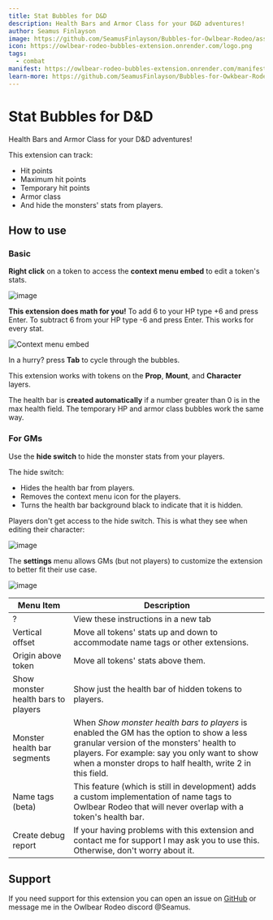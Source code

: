 ```yaml
---
title: Stat Bubbles for D&D
description: Health Bars and Armor Class for your D&D adventures!
author: Seamus Finlayson
image: https://github.com/SeamusFinlayson/Bubbles-for-Owlbear-Rodeo/assets/77430559/c5d0c62b-c022-41a0-b43b-8bd87d4a1dc0
icon: https://owlbear-rodeo-bubbles-extension.onrender.com/logo.png
tags:
  - combat
manifest: https://owlbear-rodeo-bubbles-extension.onrender.com/manifest.json
learn-more: https://github.com/SeamusFinlayson/Bubbles-for-Owkbear-Rodeo
---
```


# Stat Bubbles for D&D

Health Bars and Armor Class for your D&D adventures! 

This extension can track:
* Hit points
* Maximum hit points
* Temporary hit points
* Armor class 
* And hide the monsters' stats from players.

## How to use

### Basic

**Right click** on a token to access the **context menu embed** to edit a token's stats.

![image](https://github.com/SeamusFinlayson/Bubbles-for-Owlbear-Rodeo/assets/77430559/08ab4d9f-7ce5-4536-8774-73c84f0730a7)


**This extension does math for you!** 
To add 6 to your HP type +6 and press Enter. To subtract 6 from your HP type -6 and press Enter. This works for every stat.

![Context menu embed](https://github.com/SeamusFinlayson/Bubbles-for-Owlbear-Rodeo/assets/77430559/a71cf43d-b9db-46e8-9b9d-5eff77069491)

In a hurry? press **Tab** to cycle through the bubbles.

This extension works with tokens on the **Prop**, **Mount**, and **Character** layers.

The health bar is **created automatically** if a number greater than 0 is in the max health field. The temporary HP and armor class bubbles work the same way.

### For GMs

Use the **hide switch** to hide the monster stats from your players. 

The hide switch:

* Hides the health bar from players.
* Removes the context menu icon for the players.
* Turns the health bar background black to indicate that it is hidden.

Players don't get access to the hide switch. This is what they see when editing their character:

![image](https://github.com/SeamusFinlayson/Bubbles-for-Owlbear-Rodeo/assets/77430559/17693b55-3758-4455-b9a8-c720054f7229)

The **settings** menu allows GMs (but not players) to customize the extension to better fit their use case.


![image](https://github.com/SeamusFinlayson/Bubbles-for-Owlbear-Rodeo/assets/77430559/1b0df2f5-f51f-43de-b156-4c27ba79d75e)

|Menu Item|Description|
|---|---|
| ? | View these instructions in a new tab |
| Vertical offset | Move all tokens' stats up and down to accommodate name tags or other extensions. |
| Origin above token | Move all tokens' stats above them. |
| Show monster health bars to players | Show just the health bar of hidden tokens to players. |
| Monster health bar segments | When *Show monster health bars to players* is enabled the GM has the option to show a less granular version of the monsters' health to players.   For example: say you only want to show when a monster drops to half health, write 2 in this field. |
| Name tags (beta) | This feature (which is still in development) adds a custom implementation of name tags to Owlbear Rodeo that will never overlap with a token's health bar.|
| Create debug report | If your having problems with this extension and contact me for support I may ask you to use this. Otherwise, don't worry about it. |

## Support

If you need support for this extension you can open an issue on [GitHub](https://github.com/SeamusFinlayson/Bubbles-for-Owkbear-Rodeo) or message me in the Owlbear Rodeo discord @Seamus.
